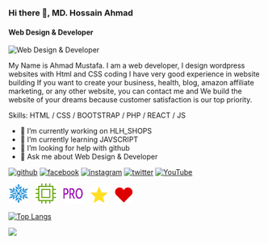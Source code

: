 ### Hi there 👋, MD. Hossain Ahmad
#### Web Design & Developer
![Web Design & Developer](https://scontent.fdac5-1.fna.fbcdn.net/v/t39.30808-6/360115272_285758997452454_4842014200018071435_n.jpg?stp=dst-jpg_p960x960&_nc_cat=111&cb=99be929b-3346023f&ccb=1-7&_nc_sid=e3f864&_nc_eui2=AeGo4yMxprIf4w0fFruFHntbZ_UC_LgpTrxn9QL8uClOvJ9QznTzcUybInsGBsEHI5TZoD0iNCs7h0zNq6ryk5Xh&_nc_ohc=0OHIqay3Zo8AX8njv3V&_nc_oc=AQkNKWSL8hSCOn85qthGyOjOgJQD5CIgB10kqE4vC26XrVJ8V7czDoQoXFlxOwOmHEU&_nc_ht=scontent.fdac5-1.fna&oh=00_AfBAjYcnc38blVbj53EcmVbo1-nbGXf59b84upgp0EV-3A&oe=64C02F33)

My Name is Ahmad Mustafa. I am a web developer, I design wordpress websites with Html and CSS coding
I have very good experience in website building
If you want to create your business, health, blog, amazon affiliate marketing, or any other website, you can contact me and
We build the website of your dreams because customer satisfaction is our top priority.

Skills: HTML / CSS / BOOTSTRAP / PHP / REACT / JS

- 🔭 I’m currently working on HLH_SHOPS 
- 🌱 I’m currently learning JAVSCRIPT 
- 🤔 I’m looking for help with github 
- 💬 Ask me about Web Design & Developer 


[<img src='https://cdn.jsdelivr.net/npm/simple-icons@3.0.1/icons/github.svg' alt='github' height='40'>](https://github.com/https://github.com/Ahmad514e)  [<img src='https://cdn.jsdelivr.net/npm/simple-icons@3.0.1/icons/facebook.svg' alt='facebook' height='40'>](https://www.facebook.com/https://www.facebook.com/profile.php?id=100080550680844)  [<img src='https://cdn.jsdelivr.net/npm/simple-icons@3.0.1/icons/instagram.svg' alt='instagram' height='40'>](https://www.instagram.com/https://www.instagram.com//)  [<img src='https://cdn.jsdelivr.net/npm/simple-icons@3.0.1/icons/twitter.svg' alt='twitter' height='40'>](https://twitter.com/https://twitter.com/home)  [<img src='https://cdn.jsdelivr.net/npm/simple-icons@3.0.1/icons/youtube.svg' alt='YouTube' height='40'>](https://www.youtube.com/channel/https://www.youtube.com)  

<a href='https://archiveprogram.github.com/'><img src='https://raw.githubusercontent.com/acervenky/animated-github-badges/master/assets/acbadge.gif' width='40' height='40'></a> <a href='https://docs.github.com/en/developers'><img src='https://raw.githubusercontent.com/acervenky/animated-github-badges/master/assets/devbadge.gif' width='40' height='40'></a> <a href='https://github.com/pricing'><img src='https://raw.githubusercontent.com/acervenky/animated-github-badges/master/assets/pro.gif' width='40' height='40'></a> <a href='https://stars.github.com/'><img src='https://raw.githubusercontent.com/acervenky/animated-github-badges/master/assets/starbadge.gif' width='35' height='35'></a> <a href='https://docs.github.com/en/github/supporting-the-open-source-community-with-github-sponsors'><img src='https://raw.githubusercontent.com/acervenky/animated-github-badges/master/assets/sponsorbadge.gif' width='35' height='35'></a> 


[![Top Langs](https://github-readme-stats.vercel.app/api/top-langs/?username=anuraghazra&layout=donut-vertical)](https://github.com/anuraghazra/github-readme-stats)

<picture>
  <source
    srcset="https://github-readme-stats.vercel.app/api?username=anuraghazra&show_icons=true&theme=dark"
    media="(prefers-color-scheme: dark)"
  />
  <source
    srcset="https://github-readme-stats.vercel.app/api?username=anuraghazra&show_icons=true"
    media="(prefers-color-scheme: light), (prefers-color-scheme: no-preference)"
  />
  <img src="https://github-readme-stats.vercel.app/api?username=anuraghazra&show_icons=true" />
</picture>
